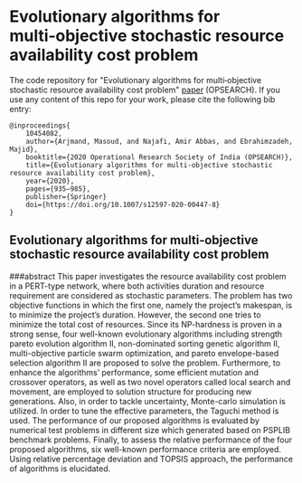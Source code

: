 # Evolutionary algorithms for multi‑objective stochastic resource availability cost problem

The code repository for "Evolutionary algorithms for multi‑objective stochastic resource availability cost problem" [paper](https://link.springer.com/article/10.1007/s12597-020-00447-8) (OPSEARCH). If you use any content of this repo for your work, please cite the following bib entry:
  
    @inproceedings{
        10454082,
        author={Arjmand, Masoud, and Najafi, Amir Abbas, and Ebrahimzadeh, Majid},
        booktitle={2020 Operational Research Society of India (OPSEARCH)}, 
        title={Evolutionary algorithms for multi‑objective stochastic resource availability cost problem}, 
        year={2020},
        pages={935–985},
        publisher={Springer}
        doi={https://doi.org/10.1007/s12597-020-00447-8}
    }


## Evolutionary algorithms for multi‑objective stochastic resource availability cost problem
###abstract
This paper investigates the resource availability cost problem in a PERT-type network, where both activities duration and resource requirement are considered as stochastic parameters. The problem has two objective functions in which the first one, namely the project’s makespan, is to minimize the project’s duration. However, the second one tries to minimize the total cost of resources. Since its NP-hardness is proven in a strong sense, four well-known evolutionary algorithms including strength pareto evolution algorithm II, non-dominated sorting genetic algorithm II, multi-objective particle swarm optimization, and pareto envelope-based selection algorithm II are proposed to solve the problem. Furthermore, to enhance the algorithms’ performance, some efficient mutation and crossover operators, as well as two novel operators called local search and movement, are employed to solution structure for producing new generations. Also, in order to tackle uncertainty, Monte-carlo simulation is utilized. In order to tune the effective parameters, the Taguchi method is used. The performance of our proposed algorithms is evaluated by numerical test problems in different size which generated based on PSPLIB benchmark problems. Finally, to assess the relative performance of the four proposed algorithms, six well-known performance criteria are employed. Using relative percentage deviation and TOPSIS approach, the performance of algorithms is elucidated.
